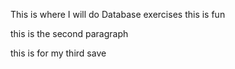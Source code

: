 This is where I will do Database exercises
this is fun

this is the second paragraph

this is for my third save